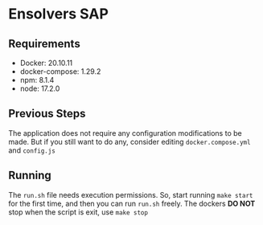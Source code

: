 # Ensolvers SAP

## Requirements

- Docker: 20.10.11
- docker-compose: 1.29.2
- npm: 8.1.4
- node: 17.2.0

## Previous Steps

The application does not require any configuration modifications to be made. But if you still want to do any, consider editing `docker.compose.yml` and `config.js`

## Running

The `run.sh` file needs execution permissions. So, start running `make start` for the first time, and then you can run `run.sh` freely.
The dockers **DO NOT** stop when the script is exit, use `make stop`
